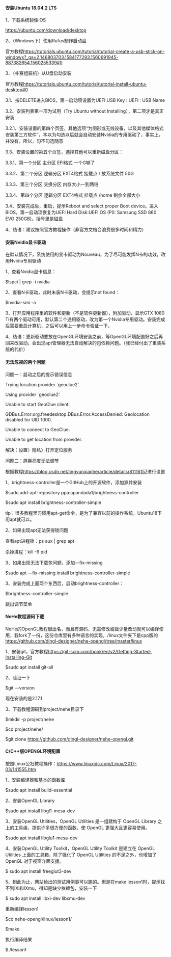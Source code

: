 #### 安装Ubuntu 18.04.2 LTS

1、下载系统镜像IOS

<https://ubuntu.com/download/desktop>

2、（Windows下）使用Rufus制作启动盘

官方教程<https://tutorials.ubuntu.com/tutorial/tutorial-create-a-usb-stick-on-windows?_ga=2.146803703.1584177293.1560691945-887382654.1560255339#0>

3、（朴赛组装机）从U盘启动安装

官方教程<https://tutorials.ubuntu.com/tutorial/tutorial-install-ubuntu-desktop#0>

3.1、按DELETE进入BIOS，第一启动项设置为UEFI USB Key : UEFI : USB Name

3.2、安装列表第一项为试用（Try Ubuntu without Installing），第二项才是真正安装

3.2.1、安装设置的第四个页签，其他选项“为图形或无线设备，以及其他媒体格式安装第三方软件”，本以为勾选以后就会自动安装Nvidia的专用驱动了，事实上，并没有，所以，勾不勾选随意

3.3、安装设置的第五个页签，选择其他可以重新磁盘分区：

3.3.1、第一个分区  主分区  EFI格式  一个G够了

3.3.2、第二个分区  逻辑分区  EXT4格式  挂载点 /  放系统文件  50G

3.3.3、第三个分区  交换分区  内存大小一到两倍

3.3.4、第四个分区  逻辑分区  EXT4格式  挂载点 /home  剩余全部大小

3.4、安装完成后，重启，提示Reboot and select proper Boot device。进入BIOS，第一启动项恢复为UEFI Hard Disk:UEFI OS (P0: Samsung SSD 860 EVO 250GB)。括号里是磁盘

4、结语：建议按照官方教程操作（非官方文档会浪费很多时间和精力）



#### 安装Nvidia显卡驱动

在默认情况下，系统使用的显卡驱动为Nouveau，为了尽可能发挥N卡的功效，改用Nvidia专用驱动

1、查看Nvidia显卡信息：

$lspci | grep -i nvidia

2、查看N卡驱动，此时未装N卡驱动，会提示not found：

$nvidia-smi -a

3、打开应用程序里的软件和更新（不是软件更新器），附加驱动，显示GTX 1080 Ti有两个驱动可用，默认第二个通用驱动，改为第一个Nvidia专用驱动。安装完成后需要重启计算机，之后可以用上一步命令验证一下。

4、结语：更新驱动要放在OpenGL环境安装之前，等OpenGL环境配置好之后再回来改驱动，会出现apt管理器无法自动解决的包依赖问题。（我已经付出了重装系统的代价）



#### 无法忽视的两个问题

问题一：启动之后的提示错误信息

Trying location provider `geoclue2’

Using provider `geoclue2’.

Unable to start GeoClue client:

GDBus.Error:org.freedesktop.DBus.Error.AccessDenied: Geolocation disabled for UID 1000.

Unable to connect to GeoClue.

Unable to get location from provider.

解决：设置〉隐私〉打开定位服务

问题二：屏幕亮度无法调节

根据教程<https://blog.csdn.net/lingyunxianhe/article/details/81116157>进行设置

1、brightness-controller是一个GitHub上的开源软件，添加源并安装

$sudo add-apt-repository ppa:apandada1/brightness-controller 

$sudo apt install brightness-controller-simple

tip：很多教程里习惯用apt-get命令，是为了兼容以前的操作系统，Ubuntu18下用apt就可以。

2、如果出现apt无法获得锁问题

查看apt进程锁：ps aux | grep apt

杀掉进程：kill -9 pid

3、如果出现无法下载包问题，添加—fix-missing

$sudo apt —fix-missing install brightness-controller-simple

3、安装完成上面两个东西后，启动brightness-controller：

$brightness-controller-simple

跳出调节菜单



#### NeHe教程源码下载

NeHe的OpenGL教程很出名，而且有源码，无需修改或做少量改动就可以编译使用，我fork了一份，这份仓库里有多种语言的实现，/linux文件夹下是cpp版的<https://github.com/dingl-designer/nehe-opengl/tree/master/linux>

1、安装git，官方教程<https://git-scm.com/book/en/v2/Getting-Started-Installing-Git>

$sudo apt install git-all

2、验证一下

$git —version

现在安装的是2.17.1

3、下载教程源码到project/nehe目录下

$mkdir -p project/nehe

$cd project/nehe/

$git clone https://github.com/dingl-designer/nehe-opengl.git



#### C/C++版OPENGL环境配置

按照Linux公社教程操作：<https://www.linuxidc.com/Linux/2017-03/141555.htm>

1、安装编译器和基本的函数库

$sudo apt install build-essential

2、安装OpenGL Library

$sudo apt install libgl1-mesa-dev

3、安装OpenGL Utilities，OpenGL Utilities 是一组建构于 OpenGL Library 之上的工具组，提供许多很方便的函数，使 OpenGL 更强大且更容易使用。

$sudo apt install libglu1-mesa-dev

4、安装OpenGL Utility Toolkit，OpenGL Utility Toolkit 是建立在 OpenGL Utilities 上面的工具箱，除了强化了 OpenGL Utilities 的不足之外，也增加了 OpenGL 对于视窗介面支援。

$ sudo apt install freeglut3-dev

5、到此为止，网站给出的测试用例事可以跑的。但是在make lesson1时，提示找不到lXi和lXmu，得知是缺少依赖包，安装一下

$ sudo apt install libxi-dev libxmu-dev

重新编译lesson1

$cd nehe-opengl/linux/lesson1/

$make

执行编译结果

$./lesson1